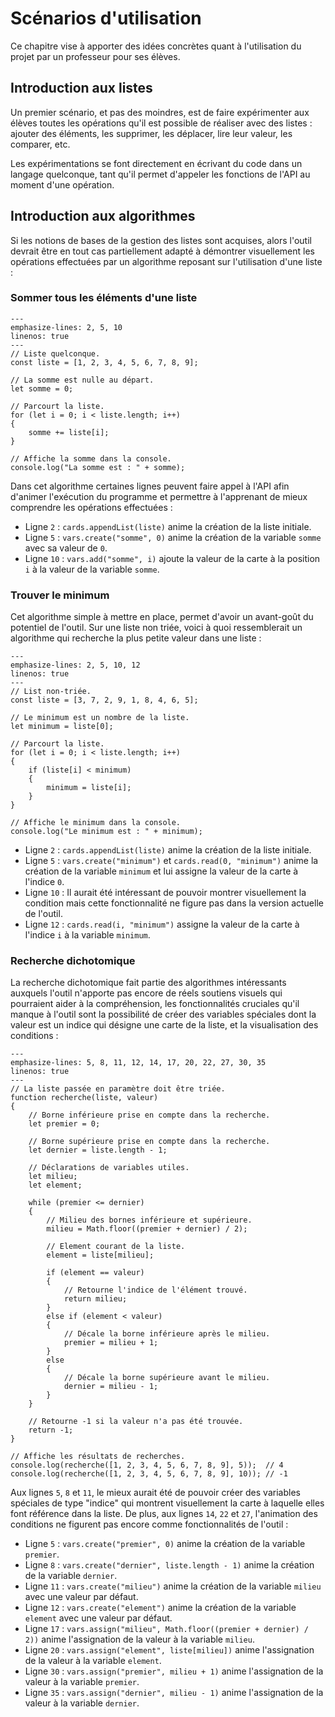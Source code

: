# Scénarios d'utilisation
Ce chapitre vise à apporter des idées concrètes quant à l'utilisation du projet par un professeur pour ses élèves.

## Introduction aux listes
Un premier scénario, et pas des moindres, est de faire expérimenter aux élèves toutes les opérations qu'il est possible de réaliser avec des listes : ajouter des éléments, les supprimer, les déplacer, lire leur valeur, les comparer, etc.

Les expérimentations se font directement en écrivant du code dans un langage quelconque, tant qu'il permet d'appeler les fonctions de l'API au moment d'une opération.

## Introduction aux algorithmes
Si les notions de bases de la gestion des listes sont acquises, alors l'outil devrait être en tout cas partiellement adapté à démontrer visuellement les opérations effectuées par un algorithme reposant sur l'utilisation d'une liste :

### Sommer tous les éléments d'une liste

```{code-block} js
---
emphasize-lines: 2, 5, 10
linenos: true
---
// Liste quelconque.
const liste = [1, 2, 3, 4, 5, 6, 7, 8, 9];

// La somme est nulle au départ.
let somme = 0;

// Parcourt la liste.
for (let i = 0; i < liste.length; i++)
{
    somme += liste[i];
}

// Affiche la somme dans la console.
console.log("La somme est : " + somme);
```

Dans cet algorithme certaines lignes peuvent faire appel à l'API afin d'animer l'exécution du programme et permettre à l'apprenant de mieux comprendre les opérations effectuées : 
* Ligne ```2``` : ```cards.appendList(liste)``` anime la création de la liste initiale.
* Ligne ```5``` : ```vars.create("somme", 0)``` anime la création de la variable ```somme``` avec sa valeur de ```0```.
* Ligne ```10``` : ```vars.add("somme", i)``` ajoute la valeur de la carte à la position ```i``` à la valeur de la variable ```somme```.

### Trouver le minimum
Cet algorithme simple à mettre en place, permet d'avoir un avant-goût du potentiel de l'outil. Sur une liste non triée, voici à quoi ressemblerait un algorithme qui recherche la plus petite valeur dans une liste :

```{code-block} js
---
emphasize-lines: 2, 5, 10, 12
linenos: true
---
// List non-triée.
const liste = [3, 7, 2, 9, 1, 8, 4, 6, 5];

// Le minimum est un nombre de la liste.
let minimum = liste[0];

// Parcourt la liste.
for (let i = 0; i < liste.length; i++)
{
    if (liste[i] < minimum)
    {
        minimum = liste[i];
    }
}

// Affiche le minimum dans la console.
console.log("Le minimum est : " + minimum);
```

* Ligne ```2``` : ```cards.appendList(liste)``` anime la création de la liste initiale.
* Ligne ```5``` : ```vars.create("minimum")``` et ```cards.read(0, "minimum")``` anime la création de la variable ```minimum``` et lui assigne la valeur de la carte à l'indice ```0```.
* Ligne ```10``` : Il aurait été intéressant de pouvoir montrer visuellement la condition mais cette fonctionnalité ne figure pas dans la version actuelle de l'outil.
* Ligne ```12``` : ```cards.read(i, "minimum")``` assigne la valeur de la carte à l'indice ```i``` à la variable ```minimum```.

### Recherche dichotomique
La recherche dichotomique fait partie des algorithmes intéressants auxquels l'outil n'apporte pas encore de réels soutiens visuels qui pourraient aider à la compréhension, les fonctionnalités cruciales qu'il manque à l'outil sont la possibilité de créer des variables spéciales dont la valeur est un indice qui désigne une carte de la liste, et la visualisation des conditions :

```{code-block} js
---
emphasize-lines: 5, 8, 11, 12, 14, 17, 20, 22, 27, 30, 35
linenos: true
---
// La liste passée en paramètre doit être triée.
function recherche(liste, valeur)
{
    // Borne inférieure prise en compte dans la recherche.
    let premier = 0;

    // Borne supérieure prise en compte dans la recherche.
    let dernier = liste.length - 1;
    
    // Déclarations de variables utiles.
    let milieu;
    let element;

    while (premier <= dernier)
    {
        // Milieu des bornes inférieure et supérieure.
        milieu = Math.floor((premier + dernier) / 2);

        // Element courant de la liste.
        element = liste[milieu];

        if (element == valeur)
        {
            // Retourne l'indice de l'élément trouvé.
            return milieu;
        }
        else if (element < valeur)
        {
            // Décale la borne inférieure après le milieu.
            premier = milieu + 1;
        }
        else
        {
            // Décale la borne supérieure avant le milieu.
            dernier = milieu - 1;
        }
    }

    // Retourne -1 si la valeur n'a pas été trouvée.
    return -1;
}

// Affiche les résultats de recherches.
console.log(recherche([1, 2, 3, 4, 5, 6, 7, 8, 9], 5));  // 4
console.log(recherche([1, 2, 3, 4, 5, 6, 7, 8, 9], 10)); // -1
```

Aux lignes ```5```, ```8``` et ```11```, le mieux aurait été de pouvoir créer des variables spéciales de type "indice" qui montrent visuellement la carte à laquelle elles font référence dans la liste. De plus, aux lignes ```14```, ```22``` et ```27```, l'animation des conditions ne figurent pas encore comme fonctionnalités de l'outil :

* Ligne ```5``` : ```vars.create("premier", 0)``` anime la création de la variable ```premier```.
* Ligne ```8``` : ```vars.create("dernier", liste.length - 1)``` anime la création de la variable ```dernier```.
* Ligne ```11``` : ```vars.create("milieu")``` anime la création de la variable ```milieu``` avec une valeur par défaut.
* Ligne ```12``` : ```vars.create("element")``` anime la création de la variable ```element``` avec une valeur par défaut.
* Ligne ```17``` : ```vars.assign("milieu", Math.floor((premier + dernier) / 2))``` anime l'assignation de la valeur à la variable ```milieu```.
* Ligne ```20``` : ```vars.assign("element", liste[milieu])``` anime l'assignation de la valeur à la variable ```element```.
* Ligne ```30``` : ```vars.assign("premier", milieu + 1)``` anime l'assignation de la valeur à la variable ```premier```.
* Ligne ```35``` : ```vars.assign("dernier", milieu - 1)``` anime l'assignation de la valeur à la variable ```dernier```.
